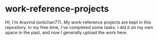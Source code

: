 # work-reference-projects
HI, I'm Aravind (oniichan77). My work-reference projects are kept in this repository. In my free time, I've completed some tasks. I did it on my own space in the past, and now I generally upload the work here.
